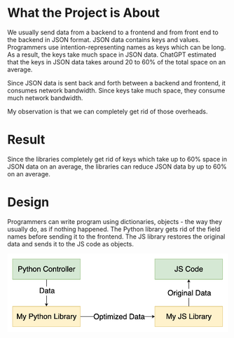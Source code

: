 # What the Project is About
We usually send data from a backend to a frontend and from front end to the backend in JSON format. JSON data contains keys and values. Programmers use intention-representing names as keys which can be long. As a result, the keys take much space in JSON data. ChatGPT estimated that the keys in JSON data takes around 20 to 60% of the total space on an average.

Since JSON data is sent back and forth between a backend and frontend, it consumes network bandwidth. Since keys take much space, they consume much network bandwidth. 

My observation is that we can completely get rid of those overheads. 

# Result
Since the libraries completely get rid of keys which take up to 60% space in JSON data on an average, the libraries can reduce JSON data by up to 60% on an average. 

# Design
Programmers can write program using dictionaries, objects - the way they usually do, as if nothing happened. The Python library gets rid of the field names before sending it to the frontend. The JS library restores the original data and sends it to the JS code as objects. 

![Design of JSON minimizer](design.png)